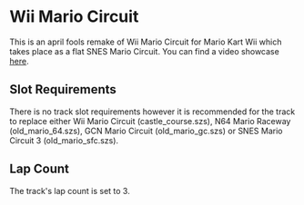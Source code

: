 # Wii Mario Circuit
This is an april fools remake of Wii Mario Circuit for Mario Kart Wii which takes place as a flat SNES Mario Circuit. You can find a video showcase [here](https://www.youtube.com/watch?v=wfdFmQUaqfc).
## Slot Requirements
There is no track slot requirements however it is recommended for the track to replace either Wii Mario Circuit (castle_course.szs), N64 Mario Raceway (old_mario_64.szs), GCN Mario Circuit (old_mario_gc.szs) or SNES Mario Circuit 3 (old_mario_sfc.szs).
## Lap Count
The track's lap count is set to 3.
